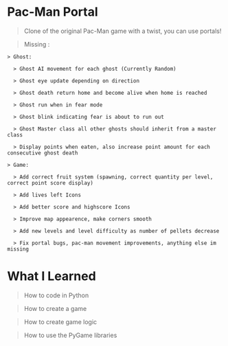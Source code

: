 # Pac-Man Portal

> Clone of the original Pac-Man game with a twist, you can use portals!

> Missing : 

    > Ghost:
  
      > Ghost AI movement for each ghost (Currently Random)

      > Ghost eye update depending on direction

      > Ghost death return home and become alive when home is reached

      > Ghost run when in fear mode

      > Ghost blink indicating fear is about to run out

      > Ghost Master class all other ghosts should inherit from a master class

      > Display points when eaten, also increase point amount for each consecutive ghost death
  
    > Game:
  
      > Add correct fruit system (spawning, correct quantity per level, correct point score display)

      > Add lives left Icons

      > Add better score and highscore Icons

      > Improve map appearence, make corners smooth

      > Add new levels and level difficulty as number of pellets decrease

      > Fix portal bugs, pac-man movement improvements, anything else im missing

# What I Learned

> How to code in Python

> How to create a game 

> How to create game logic

> How to use the PyGame libraries
